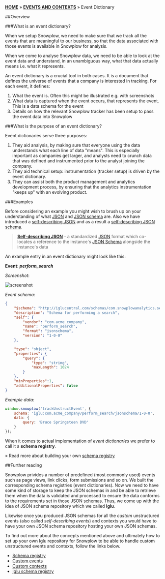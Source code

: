 [**HOME**](Home) » [**EVENTS AND CONTEXTS**](Events-and-Contexts) » Event Dictionary

##Overview

###What is an event dictionary?

When we setup Snowplow, we need to make sure that we track all the events that are meaningful to our business, so that the data associated with those events is available in Snowplow for analysis.

When we come to analyse Snowplow data, we need to be able to look at the event data and understand, in an unambiguous way, what that data actually means i.e. what it represents.

An event dictionary is a crucial tool in both cases. It is a document that defines the universe of events that a company is interested in tracking. For each event, it defines:

1. What the event is. Often this might be illustrated e.g. with screenshots
2. What data is captured when the event occurs, that represents the event. This is a data schema for the event
3. Details on how the relevant Snowplow tracker has been setup to pass the event data into Snowplow

###What is the purpose of an event dictionary?

Event dictionaries serve three purposes:

1. They aid analysis, by making sure that everyone using the data understands what each line of data "means". This is especially important as companies get larger, and analysts need to crunch data that was defined and instrumented prior to the analyst joining the company.
2. They aid technical setup: instrumentation (tracker setup) is driven by the event dictionary.
3. They can assist both the product management and analytics development process, by ensuring that the analytics instrumentation "keeps up" with an evolving product.

###Examples

Before considering an example you might wish to brush up on your understanding of what [JSON](http://www.json.org/) and [JSON schema](http://json-schema.org/) are. Also we have introduced a [self-describing JSON](https://github.com/snowplow/iglu/wiki/Self-describing-JSONs) and as a result a [self-describing JSON schema](https://github.com/snowplow/iglu/wiki/Self-describing-JSON-Schemas).

> [**Self-describing JSON**](https://github.com/snowplow/iglu/wiki/Self-describing-JSONs) - a standardized [JSON](http://www.json.org/) format which co-locates a reference to the instance's [JSON Schema](http://json-schema.org/) alongside the instance's data

An example entry in an event dictionary might look like this:

**Event**: ***perform_search***

*Screenshot*:

![screenshot](http://snowplowanalytics.com/assets/img/analytics/basic-concepts/perform-search-mockup.png)

*Event schema*:

```json
{
    "$schema": "http://iglucentral.com/schemas/com.snowplowanalytics.self-desc/schema/jsonschema/1-0-0#",
    "description": "Schema for performing a search",
    "self": {
        "vendor": "com.acme_company",
        "name": "perform_search",
        "format": "jsonschema",
        "version": "1-0-0"
    },

    "type": "object",
    "properties": {
    	"query": {
            "type": "string",
            "maxLength": 1024
        }
    },
    "minProperties":1,
    "additionalProperties": false
}
```

*Example data*:

```javascript
window.snowplow('trackUnstructEvent', {
    schema: 'iglu:com.acme_company/perform_search/jsonschema/1-0-0',
    data: {
        query: 'Bruce Springsteen DVD'
    }
});
```

When it comes to actual implementation of *event dictionaries* we prefer to call it a **schema registry**.

» Read more about building your own [schema registry](Schema-registry)

##Further reading

Snowplow privides a number of predefined (most commonly used) events such as page views, link clicks, form submissions and so on. We built the corresponding schema registries (event dictionaries). Now we need to have some kind of storage to keep the JSON schemas in and be able to retrieve them when the data is validated and processed to ensure the data conforms to the requirements set in those JSON schemas. Thus, we come up with the idea of JSON schema repository which we called **Iglu**.

Likewise once you produced JSON schemas for all the *custom* unstructured events (also called *self-describing events*) and contexts you would have to have your own JSON schema repository hosting your own JSON schemas. 

To find out more about the concepts mentioned above and ultimately how to set up your own Iglu repository for Snowplow to be able to handle custom unstructured events and contexts, follow the links below.

- [Schema registry](Schema-registry)
- [Custom events](Custom-events)
- [Custom contexts](Custom-contexts)
- [Iglu schema registry](Iglu-registry)